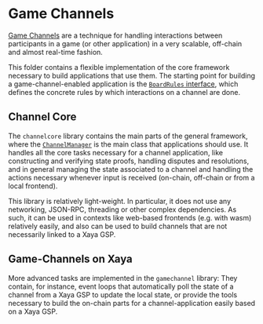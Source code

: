 # Game Channels

[Game
Channels](https://www.ledgerjournal.org/ojs/index.php/ledger/article/view/15)
are a technique for handling interactions between participants in a game
(or other application) in a very scalable, off-chain and almost real-time
fashion.

This folder contains a flexible implementation of the core framework
necessary to build applications that use them.  The starting point for
building a game-channel-enabled application is the [`BoardRules`
interface](https://github.com/xaya/libxayagame/blob/master/gamechannel/boardrules.hpp),
which defines the concrete rules by which interactions on a channel are done.

## Channel Core

The `channelcore` library contains the main parts of the general framework,
where the
[`ChannelManager`](https://github.com/xaya/libxayagame/blob/master/gamechannel/channelmanager.hpp)
is the main class that applications should use.  It handles all the core
tasks necessary for a channel application, like
constructing and verifying state proofs, handling disputes and resolutions, and
in general managing the state associated to a channel and handling the
actions necessary whenever input is received (on-chain, off-chain or from
a local frontend).

This library is relatively light-weight.  In particular, it does not
use any networking, JSON-RPC, threading or other complex dependencies.
As such, it can be used in contexts like web-based frontends (e.g. with wasm)
relatively easily, and also can be used to build channels that are not
necessarily linked to a Xaya GSP.

## Game-Channels on Xaya

More advanced tasks are implemented in the `gamechannel` library:  They
contain, for instance, event loops that automatically poll the state of
a channel from a Xaya GSP to update the local state, or provide the
tools necessary to build the on-chain parts for a channel-application easily
based on a Xaya GSP.
